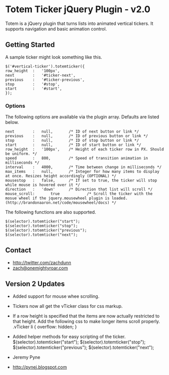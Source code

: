 # Totem Ticker jQuery Plugin - v2.0

Totem is a jQuery plugin that turns lists into animated vertical tickers. It supports navigation and basic animation control.

## Getting Started

A sample ticker might look something like this.

    $('#vertical-ticker').totemticker({
	row_height	:	'100px',
	next		:	'#ticker-next',
	previous	:	'#ticker-previous',
	stop		:	'#stop',
	start		:	'#start',
    });

### Options

The following options are available via the plugin array. Defaults are listed below.

    next		:	null,		/* ID of next button or link */
    previous	:	null,		/* ID of previous button or link */
    stop		:	null,		/* ID of stop button or link */
    start		:	null,		/* ID of start button or link */
    row_height	:	'100px',	/* Height of each ticker row in PX. Should be uniform. */
    speed		:	800,		/* Speed of transition animation in milliseconds */
    interval	:	4000,		/* Time between change in milliseconds */
    max_items	: 	null, 		/* Integer for how many items to display at once. Resizes height accordingly (OPTIONAL) */
    mousestop	:	false,		/* If set to true, the ticker will stop while mouse is hovered over it */
    direction	:	'down'		/* Direction that list will scroll */
    mouse_scroll:       true            /* Scroll the ticker with the mosue wheel if the jquery.mousewheel plugin is loaded. (http://brandonaaron.net/code/mousewheel/docs) */


The following functions are also supported.

    $(selector).totemticker("start");
    $(selector).totemticker("stop");
    $(selector).totemticker("previous");
    $(selector).totemticker("next");

## Contact

- http://twitter.com/zachdunn
- zach@onemightyroar.com

## Version 2 Updates

- Added support for mouse whee scrolling.
- Tickers now all get the vTicker class for css markup.
- If a row height is specified that the items are now actually restricted to that height.  Add the following css to make longer items scroll properly.
        .vTicker li { overflow: hidden; }
- Added helper methods for easy scripting of the ticker.
        $(selector).totemticker("start");
        $(selector).totemticker("stop");
        $(selector).totemticker("previous");
        $(selector).totemticker("next");

- Jeremy Pyne
- http://pynej.blogspot.com